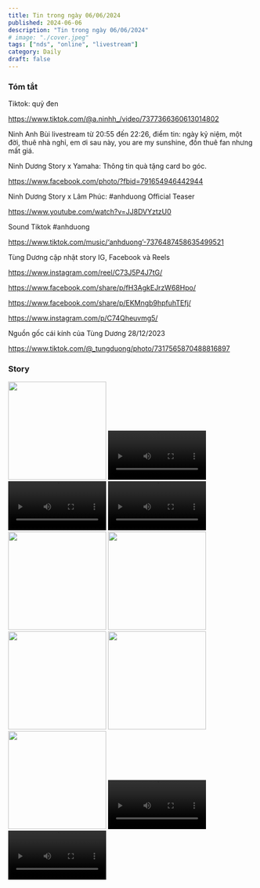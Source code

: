 ```yaml
---
title: Tin trong ngày 06/06/2024
published: 2024-06-06
description: "Tin trong ngày 06/06/2024"
# image: "./cover.jpeg"
tags: ["nds", "online", "livestream"]
category: Daily
draft: false
---
```


### Tóm tắt

Tiktok: quỷ đen

https://www.tiktok.com/@a.ninhh_/video/7377366360613014802

Ninh Anh Bùi livestream từ 20:55 đến 22:26, điểm tin: ngày kỷ niệm, một đời, thuê nhà nghỉ, em ơi sau này, you are my sunshine, đồn thuê fan nhưng mất giá.

Ninh Dương Story x Yamaha: Thông tin quà tặng card bo góc.

https://www.facebook.com/photo/?fbid=791654946442944

Ninh Dương Story x Lâm Phúc: #anhduong Official Teaser

https://www.youtube.com/watch?v=JJ8DVYztzU0

Sound Tiktok #anhduong

https://www.tiktok.com/music/‘anhduong’-7376487458635499521


Tùng Dương cập nhật story IG, Facebook và Reels 

https://www.instagram.com/reel/C73J5P4J7tG/

https://www.facebook.com/share/p/fH3AgkEJrzW68Hpo/

https://www.facebook.com/share/p/EKMngb9hpfuhTEfj/

https://www.instagram.com/p/C74Qheuvmg5/

Nguồn gốc cái kính của Tùng Dương 28/12/2023 

https://www.tiktok.com/@_tungduong/photo/7317565870488816897


### Story 


<img width="200" src="https://github.com/ninhduongsummary/ninhduongsummary/assets/174809384/da0753c8-30b9-4309-b19a-b901c1581e85" />

<video width="200" controls>
  <source src="https://github.com/ninhduongsummary/ninhduongsummary/assets/174809384/a792dea9-5def-4bea-9112-66ca8528e7a1" type="video/mp4">
</video>

<video width="200" controls>
  <source src="https://github.com/ninhduongsummary/ninhduongsummary/assets/174809384/eacbe25f-8dff-421d-a356-497d27e05ac5" type="video/mp4">
</video>

<video width="200" controls>
  <source src="https://github.com/ninhduongsummary/ninhduongsummary/assets/174809384/8e227ac3-7bf8-436c-9899-2910cb19362e" type="video/mp4">
</video>

<img width="200" src="https://github.com/ninhduongsummary/ninhduongsummary/assets/174809384/74cd297a-0bc3-409d-ac46-38542e635ac5" />


<img width="200" src="https://github.com/ninhduongsummary/ninhduongsummary/assets/174809384/d6d56e14-9afe-4dbd-83f4-be5892286c99" />

<img width="200" src="https://github.com/ninhduongsummary/ninhduongsummary/assets/174809384/7e98bca8-38b1-466f-8f50-bb6a386bc832" />

<img width="200" src="https://github.com/ninhduongsummary/ninhduongsummary/assets/174809384/e15220af-e4c5-4a59-8c15-63afeaa5fcad" />

<img width="200" src="https://github.com/ninhduongsummary/ninhduongsummary/assets/174809384/226c371f-55d7-4ade-ab82-de5376f7a9a7" />

<video width="200" controls>
  <source src="https://github.com/ninhduongsummary/ninhduongsummary/assets/174809384/5e20eccd-82f2-4b39-b7c2-378473e757f4" type="video/mp4">
</video>


<video width="200" controls>
  <source src="https://github.com/ninhduongsummary/ninhduongsummary/assets/174809384/8e5ca25a-1d22-4516-9246-f4830cbb259c" type="video/mp4">
</video>










